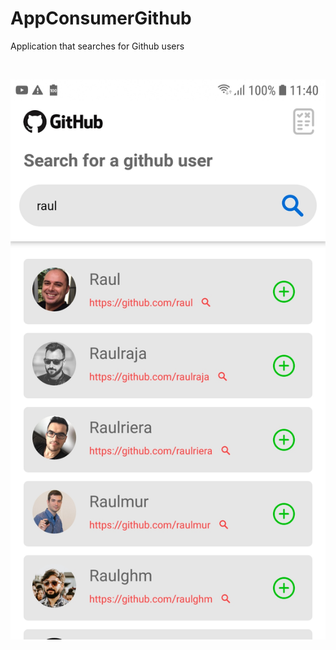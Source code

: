 # AppConsumerGithub
Application that searches for Github users

<br />

![alt text](https://github.com/raulccb/AppConsumerGithub/blob/main/Screenshot_20201015-114031_githubproj.jpg)
